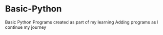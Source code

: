 # Basic-Python
Basic Python Programs created as part of my learning 
Adding programs as I continue my journey

